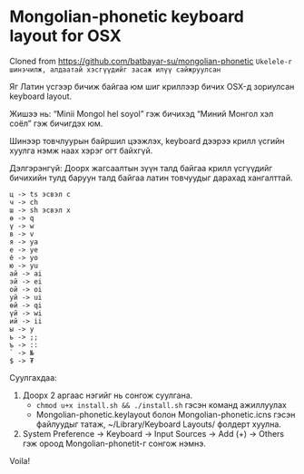 Mongolian-phonetic keyboard layout for OSX
==========================================

Cloned from https://github.com/batbayar-su/mongolian-phonetic
`Ukelele-г шинэчилж, алдаатай хэсгүүдийг засаж илүү сайжруулсан`

Яг Латин үсгээр бичиж байгаа юм шиг криллээр бичих OSX-д зориулсан
keyboard layout.

Жишээ нь:
“Minii Mongol hel soyol”
гэж бичихэд
“Миний Монгол хэл соёл”
гэж бичигдэх юм.

Шинээр товчлуурын байршил цээжлэх, keyboard дээрээ крилл үсгийн хуулга нэмж наах хэрэг огт байхгүй.

Дэлгэрэнгүй:
Доорх жагсаалтын зүүн талд байгаа крилл үсгүүдийг бичихийн тулд баруун
талд байгаа латин товчуудыг дарахад хангалттай.

```
ц -> ts эсвэл c
ч -> ch
ш -> sh эсвэл x
ө -> q
ү -> w
в -> v
я -> ya
е -> ye
ё -> yo
ю -> yu
ай -> ai
эй -> ei
ой -> oi
уй -> ui
өй -> qi
үй -> wi
ий -> ii
ы -> y
ь -> ;;
ъ -> ::
` -> №
$ -> ₮
```

Суулгахдаа:

1. Доорх 2 аргаас нэгийг нь сонгож суулгана.
    - `chmod u+x install.sh && ./install.sh` гэсэн команд ажиллуулах
    - Mongolian-phonetic.keylayout болон Mongolian-phonetic.icns гэсэн файлуудыг татаж, ~/Library/Keyboard Layouts/ фолдерт хуулна.
2. System Preference -> Keyboard -> Input Sources -> Add (+) -> Others гэж ороод Mongolian-phonetit-г сонгож нэмнэ.

Voila!
